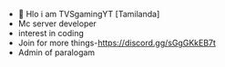 - 👋 Hlo i am TVSgamingYT [Tamilanda]
- Mc server developer 
- interest in coding
- Join for more things-https://discord.gg/sGgGKkEB7t
- Admin of paralogam
